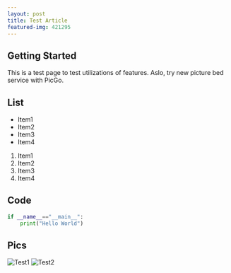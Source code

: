 ```yaml
---
layout: post
title: Test Article
featured-img: 421295
---
```

## Getting Started
This is a test page to test utilizations of features.
Aslo, try new picture bed service with PicGo.
## List
- Item1
- Item2
- Item3
- Item4

1. Item1
2. Item2
3. Item3
4. Item4
## Code
```python
if __name__=="__main__":
    print("Hello World")
```
## Pics
![Test1](https://raw.githubusercontent.com/IRIDIUM-SUB/Picture-bed/main/img/421295.jpg)
![Test2](https://raw.githubusercontent.com/IRIDIUM-SUB/Picture-bed/main/img/city-7680x4320-light-night-river-4k-8k-18452.jpg)